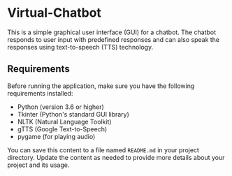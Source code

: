 # Virtual-Chatbot

This is a simple graphical user interface (GUI) for a chatbot. The chatbot responds to user input with predefined responses and can also speak the responses using text-to-speech (TTS) technology.

## Requirements

Before running the application, make sure you have the following requirements installed:

- Python (version 3.6 or higher)
- Tkinter (Python's standard GUI library)
- NLTK (Natural Language Toolkit)
- gTTS (Google Text-to-Speech)
- pygame (for playing audio)


You can save this content to a file named `README.md` in your project directory. Update the content as needed to provide more details about your project and its usage.


